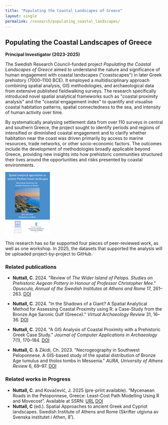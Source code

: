```yaml
---
title: "Populating the Coastal Landscapes of Greece"
layout: single
permalink: /research/populating_coastal_landscapes/
---
```


## Populating the Coastal Landscapes of Greece  
**Principal Investigator (2023-2025)**  

The Swedish Research Council-funded project *Populating the Coastal Landscapes of Greece* aimed to understand the nature and significance of human engagement with coastal landscapes ("coastscapes") in later Greek prehistory (7000–1100 BCE). It employed a multidisciplinary approach combining spatial analysis, GIS methodologies, and archaeological data from extensive published fieldwalking surveys. The research specifically introduced novel spatial analytical frameworks such as "coastal proximity analysis" and the "coastal engagement index" to quantify and visualise coastal habitation patterns, spatial connectedness to the sea, and intensity of human activity over time.

By systematically analysing settlement data from over 110 surveys in central and southern Greece, the project sought to identify periods and regions of intensified or diminished coastal engagement and to clarify whether habitation near the coast was driven primarily by access to marine resources, trade networks, or other socio-economic factors. The outcomes include the development of methodologies broadly applicable beyond Greece, providing new insights into how prehistoric communities structured their lives around the opportunities and risks presented by coastal environments.

<img src="/assets/workshop.jpg" alt="workshop" height="200">

This research has so far supported four pieces of peer-reviewed work, as well as one workshop. In 2025, the datasets that supported the analysis will be uploaded project-by-project to GitHub.

### Related publications  

- **Nuttall, C**. 2024. "Review of *The Wider Island of Pelops. Studies on Prehistoric Aegean Pottery in Honour of Professor Christopher Mee*." *Opuscula, Annual of the Swedish Institutes at Athens and Rome* 17, 261–263. [DOI](https://doi.org/10.30549/opathrom-17-14)  

- **Nuttall, C**. 2024. "In the Shadows of a Giant? A Spatial Analytical Method for Assessing Coastal Proximity using R: a Case-Study from the Bronze Age Saronic Gulf (Greece)." *Virtual Archaeology Review* 31, 16–36. [DOI](https://doi.org/10.4995/var.2024.21694)  

- **Nuttall, C**. 2024. "A GIS Analysis of Coastal Proximity with a Prehistoric Greek Case Study." *Journal of Computer Applications in Archaeology* 7(1), 170–184. [DOI](https://doi.org/10.5334/jcaa.143)  

- **Nuttall, C**. & Zikidi, Ch. 2023. "Necrogeography in Southwest Peloponnese. A GIS-based study of the spatial distribution of Bronze Age tumulus and tholos tombs in Messenia." *AURA, University of Athens Review* 6, 69–97. [DOI](http://dx.doi.org/10.26247/aura6.3)

### Related works in Progress  
- **Nuttall, C**. and Kovačević, J. 2025 (pre-print available). “Mycenaean Roads in the Peloponnese, Greece: Least-Cost Path Modelling Using R and Movecost”. Available at SSRN: [URL](https://ssrn.com/abstract=4891145) [DOI](http://dx.doi.org/10.2139/ssrn.4891145)
- **Nuttall, C** (ed.). Spatial Approaches to ancient Greek and Cypriot landscapes. Swedish Institute of Athens and Rome (Skrifter utgivna av Svenska institutet i Athen, 8˚). 

